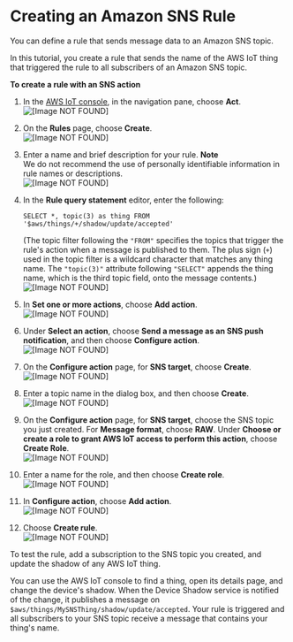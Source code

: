 # Creating an Amazon SNS Rule<a name="iot-sns-rule"></a>

You can define a rule that sends message data to an Amazon SNS topic\. 

In this tutorial, you create a rule that sends the name of the AWS IoT thing that triggered the rule to all subscribers of an Amazon SNS topic\.

**To create a rule with an SNS action**

1. In the [AWS IoT console](https://console.aws.amazon.com/iot/home), in the navigation pane, choose **Act**\.  
![\[Image NOT FOUND\]](http://docs.aws.amazon.com/iot/latest/developerguide/images/choose-rules.png)

1. On the **Rules** page, choose **Create**\.  
![\[Image NOT FOUND\]](http://docs.aws.amazon.com/iot/latest/developerguide/images/dashboard-rules.png)

1. Enter a name and brief description for your rule\.
**Note**  
We do not recommend the use of personally identifiable information in rule names or descriptions\.  
![\[Image NOT FOUND\]](http://docs.aws.amazon.com/iot/latest/developerguide/images/sns-create-rule.png)

1. In the **Rule query statement** editor, enter the following:

   ```
   SELECT *, topic(3) as thing FROM '$aws/things/+/shadow/update/accepted'
   ```

   \(The topic filter following the `"FROM"` specifies the topics that trigger the rule's action when a message is published to them\. The plus sign \(`+`\) used in the topic filter is a wildcard character that matches any thing name\. The `"topic(3)"` attribute following `"SELECT"` appends the thing name, which is the third topic field, onto the message contents\.\)  
![\[Image NOT FOUND\]](http://docs.aws.amazon.com/iot/latest/developerguide/images/sns-message-source.png)

1. In **Set one or more actions**, choose **Add action**\.  
![\[Image NOT FOUND\]](http://docs.aws.amazon.com/iot/latest/developerguide/images/sns-add-action.png)

1. Under **Select an action**, choose **Send a message as an SNS push notification**, and then choose **Configure action**\.  
![\[Image NOT FOUND\]](http://docs.aws.amazon.com/iot/latest/developerguide/images/select-sns-action.png)

1. On the **Configure action** page, for **SNS target**, choose **Create**\.  
![\[Image NOT FOUND\]](http://docs.aws.amazon.com/iot/latest/developerguide/images/sns-add-topic.png)

1. Enter a topic name in the dialog box, and then choose **Create**\.  
![\[Image NOT FOUND\]](http://docs.aws.amazon.com/iot/latest/developerguide/images/sns-name-topic.png)

1. On the **Configure action** page, for **SNS target**, choose the SNS topic you just created\. For **Message format**, choose **RAW**\. Under **Choose or create a role to grant AWS IoT access to perform this action**, choose **Create Role**\.  
![\[Image NOT FOUND\]](http://docs.aws.amazon.com/iot/latest/developerguide/images/sns-configure-action-1.png)

1. Enter a name for the role, and then choose **Create role**\.  
![\[Image NOT FOUND\]](http://docs.aws.amazon.com/iot/latest/developerguide/images/sns-configure-action-3.png)

1. In **Configure action**, choose **Add action**\.  
![\[Image NOT FOUND\]](http://docs.aws.amazon.com/iot/latest/developerguide/images/sns-configure-action-4.png)

1. Choose **Create rule**\.  
![\[Image NOT FOUND\]](http://docs.aws.amazon.com/iot/latest/developerguide/images/create-rule-for-sns-final.png)

To test the rule, add a subscription to the SNS topic you created, and update the shadow of any AWS IoT thing\. 

You can use the AWS IoT console to find a thing, open its details page, and change the device's shadow\. When the Device Shadow service is notified of the change, it publishes a message on `$aws/things/MySNSThing/shadow/update/accepted`\. Your rule is triggered and all subscribers to your SNS topic receive a message that contains your thing's name\. 